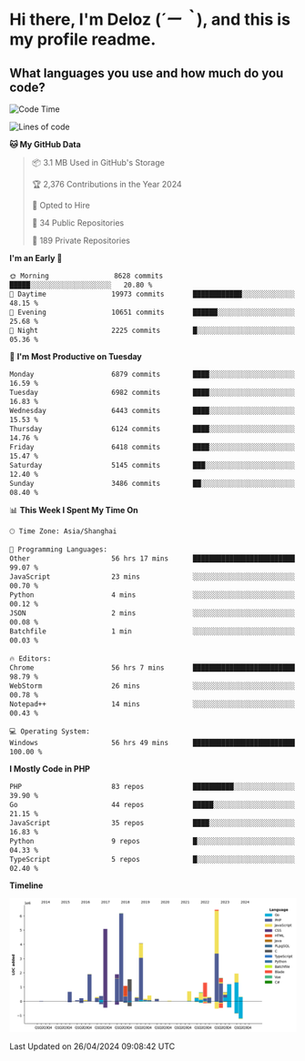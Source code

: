 # **Hi there, I'm Deloz (*´ー｀*), and this is my profile readme.**

## **What languages you use and how much do you code?**

<!--START_SECTION:waka-->
![Code Time](http://img.shields.io/badge/Code%20Time-3%2C855%20hrs%2053%20mins-blue)

![Lines of code](https://img.shields.io/badge/From%20Hello%20World%20I%27ve%20Written-39.7%20million%20lines%20of%20code-blue)

**🐱 My GitHub Data** 

> 📦 3.1 MB Used in GitHub's Storage 
 > 
> 🏆 2,376 Contributions in the Year 2024
 > 
> 💼 Opted to Hire
 > 
> 📜 34 Public Repositories 
 > 
> 🔑 189 Private Repositories 
 > 
**I'm an Early 🐤** 

```text
🌞 Morning                8628 commits        █████░░░░░░░░░░░░░░░░░░░░   20.80 % 
🌆 Daytime                19973 commits       ████████████░░░░░░░░░░░░░   48.15 % 
🌃 Evening                10651 commits       ██████░░░░░░░░░░░░░░░░░░░   25.68 % 
🌙 Night                  2225 commits        █░░░░░░░░░░░░░░░░░░░░░░░░   05.36 % 
```
📅 **I'm Most Productive on Tuesday** 

```text
Monday                   6879 commits        ████░░░░░░░░░░░░░░░░░░░░░   16.59 % 
Tuesday                  6982 commits        ████░░░░░░░░░░░░░░░░░░░░░   16.83 % 
Wednesday                6443 commits        ████░░░░░░░░░░░░░░░░░░░░░   15.53 % 
Thursday                 6124 commits        ████░░░░░░░░░░░░░░░░░░░░░   14.76 % 
Friday                   6418 commits        ████░░░░░░░░░░░░░░░░░░░░░   15.47 % 
Saturday                 5145 commits        ███░░░░░░░░░░░░░░░░░░░░░░   12.40 % 
Sunday                   3486 commits        ██░░░░░░░░░░░░░░░░░░░░░░░   08.40 % 
```


📊 **This Week I Spent My Time On** 

```text
🕑︎ Time Zone: Asia/Shanghai

💬 Programming Languages: 
Other                    56 hrs 17 mins      █████████████████████████   99.07 % 
JavaScript               23 mins             ░░░░░░░░░░░░░░░░░░░░░░░░░   00.70 % 
Python                   4 mins              ░░░░░░░░░░░░░░░░░░░░░░░░░   00.12 % 
JSON                     2 mins              ░░░░░░░░░░░░░░░░░░░░░░░░░   00.08 % 
Batchfile                1 min               ░░░░░░░░░░░░░░░░░░░░░░░░░   00.03 % 

🔥 Editors: 
Chrome                   56 hrs 7 mins       █████████████████████████   98.79 % 
WebStorm                 26 mins             ░░░░░░░░░░░░░░░░░░░░░░░░░   00.78 % 
Notepad++                14 mins             ░░░░░░░░░░░░░░░░░░░░░░░░░   00.43 % 

💻 Operating System: 
Windows                  56 hrs 49 mins      █████████████████████████   100.00 % 
```

**I Mostly Code in PHP** 

```text
PHP                      83 repos            ██████████░░░░░░░░░░░░░░░   39.90 % 
Go                       44 repos            █████░░░░░░░░░░░░░░░░░░░░   21.15 % 
JavaScript               35 repos            ████░░░░░░░░░░░░░░░░░░░░░   16.83 % 
Python                   9 repos             █░░░░░░░░░░░░░░░░░░░░░░░░   04.33 % 
TypeScript               5 repos             █░░░░░░░░░░░░░░░░░░░░░░░░   02.40 % 
```



**Timeline**

![Lines of Code chart](https://raw.githubusercontent.com/deloz/deloz/main/assets/bar_graph.png)


 Last Updated on 26/04/2024 09:08:42 UTC
<!--END_SECTION:waka-->
